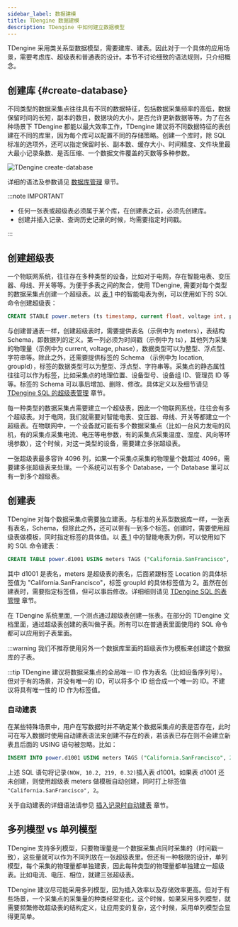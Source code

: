 ```yaml
---
sidebar_label: 数据建模
title: TDengine 数据建模
description: TDengine 中如何建立数据模型
---
```


TDengine 采用类关系型数据模型，需要建库、建表。因此对于一个具体的应用场景，需要考虑库、超级表和普通表的设计。本节不讨论细致的语法规则，只介绍概念。

## 创建库 {#create-database}

不同类型的数据采集点往往具有不同的数据特征，包括数据采集频率的高低，数据保留时间的长短，副本的数目，数据块的大小，是否允许更新数据等等。为了在各种场景下 TDengine 都能以最大效率工作，TDengine 建议将不同数据特征的表创建在不同的库里，因为每个库可以配置不同的存储策略。创建一个库时，除 SQL 标准的选项外，还可以指定保留时长、副本数、缓存大小、时间精度、文件块里最大最小记录条数、是否压缩、一个数据文件覆盖的天数等多种参数。

![TDengine create-database](./create-database.png)

详细的语法及参数请见 [数据库管理](../../taos-sql/database) 章节。

:::note IMPORTANT

- 任何一张表或超级表必须属于某个库，在创建表之前，必须先创建库。
- 创建并插入记录、查询历史记录的时候，均需要指定时间戳。

:::

## 创建超级表
一个物联网系统，往往存在多种类型的设备，比如对于电网，存在智能电表、变压器、母线、开关等等。为便于多表之间的聚合，使用 TDengine, 需要对每个类型的数据采集点创建一个超级表。以 [表 1](../../conecpt) 中的智能电表为例，可以使用如下的 SQL 命令创建超级表：

```sql
CREATE STABLE power.meters (ts timestamp, current float, voltage int, phase float) TAGS (location binary(64), groupId int);
```

与创建普通表一样，创建超级表时，需要提供表名（示例中为 meters），表结构 Schema，即数据列的定义。第一列必须为时间戳（示例中为 ts），其他列为采集的物理量（示例中为 current, voltage, phase），数据类型可以为整型、浮点型、字符串等。除此之外，还需要提供标签的 Schema （示例中为 location, groupId），标签的数据类型可以为整型、浮点型、字符串等。采集点的静态属性往往可以作为标签，比如采集点的地理位置、设备型号、设备组 ID、管理员 ID 等等。标签的 Schema 可以事后增加、删除、修改。具体定义以及细节请见 [TDengine SQL 的超级表管理](../../taos-sql/stable) 章节。

每一种类型的数据采集点需要建立一个超级表，因此一个物联网系统，往往会有多个超级表。对于电网，我们就需要对智能电表、变压器、母线、开关等都建立一个超级表。在物联网中，一个设备就可能有多个数据采集点（比如一台风力发电的风机，有的采集点采集电流、电压等电参数，有的采集点采集温度、湿度、风向等环境参数），这个时候，对这一类型的设备，需要建立多张超级表。

一张超级表最多容许 4096 列，如果一个采集点采集的物理量个数超过 4096，需要建多张超级表来处理。一个系统可以有多个 Database，一个 Database 里可以有一到多个超级表。

## 创建表

TDengine 对每个数据采集点需要独立建表。与标准的关系型数据库一样，一张表有表名，Schema，但除此之外，还可以带有一到多个标签。创建时，需要使用超级表做模板，同时指定标签的具体值。以 [表 1](/./../conecpt) 中的智能电表为例，可以使用如下的 SQL 命令建表：

```sql
CREATE TABLE power.d1001 USING meters TAGS ("California.SanFrancisco", 2);
```

其中 d1001 是表名，meters 是超级表的表名，后面紧跟标签 Location 的具体标签值为 "California.SanFrancisco"，标签 groupId 的具体标签值为 2。虽然在创建表时，需要指定标签值，但可以事后修改。详细细则请见 [TDengine SQL 的表管理](../../taos-sql/table) 章节。

在 TDengine 系统里面, 一个测点通过超级表创建一张表。在部分的 TDengine 文档里面，通过超级表创建的表叫做子表。所有可以在普通表里面使用的 SQL 命令都可以应用到子表里面。

:::warning
我们不推荐使用另外一个数据库里面的超级表作为模板来创建这个数据库的子表。

:::tip
TDengine 建议将数据采集点的全局唯一 ID 作为表名（比如设备序列号）。但对于有的场景，并没有唯一的 ID，可以将多个 ID 组合成一个唯一的 ID。不建议将具有唯一性的 ID 作为标签值。

### 自动建表

在某些特殊场景中，用户在写数据时并不确定某个数据采集点的表是否存在，此时可在写入数据时使用自动建表语法来创建不存在的表，若该表已存在则不会建立新表且后面的 USING 语句被忽略。比如：

```sql
INSERT INTO power.d1001 USING meters TAGS ("California.SanFrancisco", 2) VALUES (NOW, 10.2, 219, 0.32);
```

上述 SQL 语句将记录`(NOW, 10.2, 219, 0.32)`插入表 d1001。如果表 d1001 还未创建，则使用超级表 meters 做模板自动创建，同时打上标签值 `"California.SanFrancisco", 2`。

关于自动建表的详细语法请参见 [插入记录时自动建表](../../taos-sql/insert#插入记录时自动建表) 章节。

## 多列模型 vs 单列模型

TDengine 支持多列模型，只要物理量是一个数据采集点同时采集的（时间戳一致），这些量就可以作为不同列放在一张超级表里。但还有一种极限的设计，单列模型，每个采集的物理量都单独建表，因此每种类型的物理量都单独建立一超级表。比如电流、电压、相位，就建三张超级表。

TDengine 建议尽可能采用多列模型，因为插入效率以及存储效率更高。但对于有些场景，一个采集点的采集量的种类经常变化，这个时候，如果采用多列模型，就需要频繁修改超级表的结构定义，让应用变的复杂，这个时候，采用单列模型会显得更简单。
